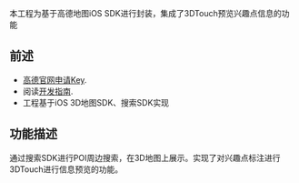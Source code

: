 本工程为基于高德地图iOS SDK进行封装，集成了3DTouch预览兴趣点信息的功能
## 前述 ##
- [高德官网申请Key](http://lbs.amap.com/dev/#/).
- 阅读[开发指南](http://lbs.amap.com/api/ios-sdk/summary/).
- 工程基于iOS 3D地图SDK、搜索SDK实现

## 功能描述 ##
通过搜索SDK进行POI周边搜索，在3D地图上展示。实现了对兴趣点标注进行3DTouch进行信息预览的功能。